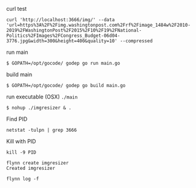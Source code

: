 
curl test
```
curl 'http://localhost:3666/img/' --data 'url=https%3A%2F%2Fimg.washingtonpost.com%2Frf%2Fimage_1484w%2F2010-2019%2FWashingtonPost%2F2015%2F10%2F19%2FNational-Politics%2FImages%2FCongress_Budget-06d04-3776.jpg&width=300&height=400&quality=10' --compressed
```

run main
```
$ GOPATH=/opt/gocode/ godep go run main.go 
```

build main
```
$ GOPATH=/opt/gocode/ godep go build main.go 
```


run executable (OSX)
`./main`


```
$ nohup ./imgresizer & .
```

Find PID
```
netstat -tulpn | grep 3666

```

Kill with PID

```
kill -9 PID
```



```
flynn create imgresizer 
Created imgresizer
```

```
flynn log -f
```